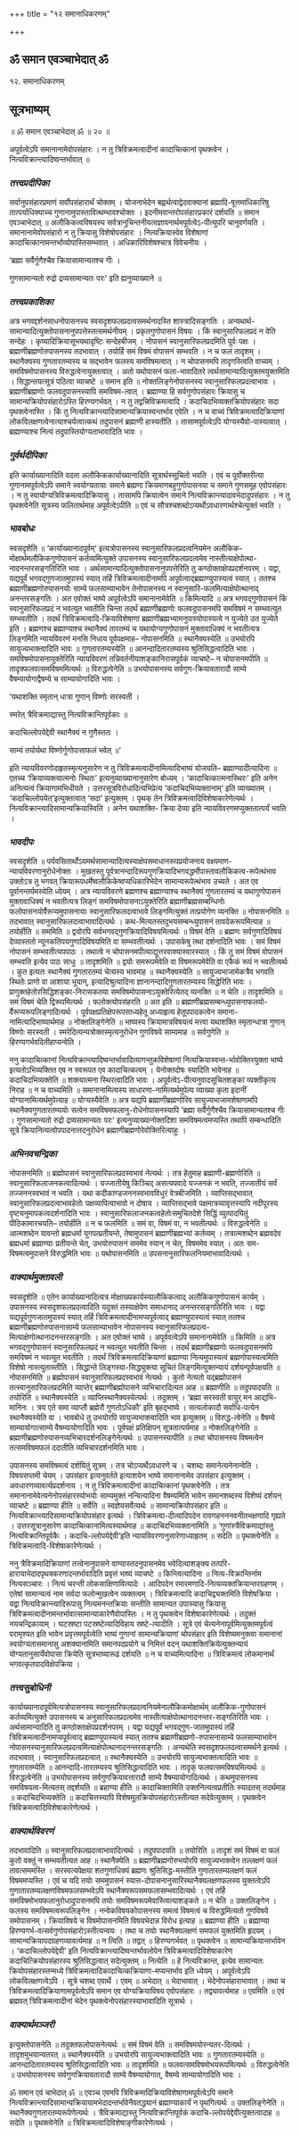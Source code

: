 +++
title = "१२ समानाधिकरणम्"

+++


## ॐ समान एवञ्चाभेदात् ॐ

१२. समानाधिकरणम्

## **सूत्रभाष्यम्**

॥ ॐ समान एवञ्चाभेदात् ॐ ॥ २० ॥

अपूर्वत्वेऽपि समानानामेवोपसंहारः । न तु त्रिविक्रमत्वादीनां कादाचित्कानां पृथक्त्वेन । नित्यविक्रान्त्यादिष्वन्तर्भावात् ॥

### ***तत्त्वप्रदीपिका***

सर्वानुपसंहारप्रमाणं सर्वोपसंहारार्थं चोक्तम् । योजनाभेदेन बह्वर्थत्वाद्वेदवाक्यानां ब्रह्मादि-षूत्तमाधिकारिषु तात्पर्याधिक्याच्च गुणानामुपास्तावित्थम्भावश्चोक्तः । इदनीमवान्तरोपसंहारप्रकारं दर्शयति ॥ समान एवञ्चाभेदात् ॥ अलौकिकत्वविषयस्य सर्वत्रानुचिन्तनीयत्वज्ञापनार्थमपूर्वत्वेऽ-पीत्युपरि चानुवर्णयति । समानानामेवोपसंहारो न तु क्रियासु विशेषोपसंहारः । नित्यक्रियास्वेव विशेषाणां कादाचित्कानामन्तर्भाव्योपास्तिसम्भवात् । अधिकारिविशेषश्चात्र विवेचनीयः ।

‘ब्रह्मा सर्वैर्गुणैश्चैव क्रियासामान्यतश्च गीः ।

गुणसामान्यतो रुद्रो द्रव्यसामान्यतः परः’ इति ह्यनुव्याख्याने ॥

### ***तत्त्वप्रकाशिका***

अत्र भगवद्दर्शनसाधनोपासनस्य स्वसदृशफलप्रदत्वसमर्थनादस्ति शास्त्रादिसङ्गतिः । अन्यथार्थ-सामान्यादित्युक्तोपासनानुपपत्तेस्तत्समर्थनीयम् । प्रकृतगुणोपासनं विषयः । किं स्वानुसारिफलप्रदं न वेति सन्देहः । कृष्यादिक्रियासूभयथादृष्टिः सन्देहबीजम् । नोपासनं स्वानुसारिफलप्रदमिति पूर्वः पक्षः । ब्रह्माणीब्रह्मणोरुपासनस्य तदभावात् । तयोर्हि समं विषमं वोपासनं सम्भवति । न च फलं तादृशम् । स्थानैक्यस्य गुणतारतम्यस्य च सद्भावेन फलस्य समविषमत्वात् । न चोपासनमपि तादृगस्त्विति वाच्यम् । समविषमोपासनस्य विरुद्धत्वेनायुक्तत्वात् । अतो यथोपासनं फला-भावादितरे त्वर्थसामान्यादित्युक्तमयुक्तमिति । सिद्धान्तयत्सूत्रं पठित्वा व्याचष्टे ॥ समान इति ॥ नोक्तलिङ्गेनोपासनस्य स्वानुसारिफलप्रदत्वाभावः । ब्रह्माणीब्रह्मणोः फलवदुपासनस्यापि समविषम-त्वात् । ब्रह्माण्या हि सर्वगुणोपसंहारः क्रियासु च सामान्यक्रियोपसंहारोऽस्ति हिरण्यगर्भवत् । न तु तद्वत्त्रिविक्रमत्वादि । कदाचिदभिव्यक्तक्रियोपसंहारः सदा पृथक्त्वेनास्ति । किं तु नित्यविक्रान्त्यादिसामान्यक्रियास्वन्तर्भाव एवेति । न च वाच्यं त्रिविक्रमत्वादिक्रियाणां लोकविलक्षणत्वेनात्याश्चर्यत्वात्कथं तदुपासनं ब्रह्माणी हास्यतीति । तासामपूर्वत्वेऽपि योग्यस्यैवो-पास्यत्वात् । ब्रह्माण्याश्च नित्यं तदुपास्तियोग्यताभावादिति भावः ।

### ***गुर्वर्थदीपिका***

इति कार्याख्यानादिति वदता अलौकिककार्याख्यानादिति सूत्रार्थस्सूचितो भवति । एवं च पूर्वोक्तरीत्या गुणानामपूर्वत्वेऽपि समाने स्वयोग्यतायाः समाने ब्रह्मणा क्रियमाणबहुगुणोपासनया च समाने गुणसमूह एवोपसंहारः । न तु स्वायोग्यत्रिविक्रमत्वादिक्रियासु । तासामपि क्रियात्वेन समाने नित्यविक्रान्त्यादावभेदादुपसंहारः । न तु पृथक्त्वेनेति सूत्रस्य फलितार्थमाह अपूर्वत्वेऽपीति ॥ एवं च सौत्रश्चशब्दोऽप्यर्थोऽवधारणार्थश्चेत्युक्तं भवति ।

### ***भावबोधः***

स्वसदृशेति ॥ ‘कार्याख्यानादपूर्वम्’ इत्यत्रोपासनस्य स्वानुसारिफलप्रदत्वनियमेन अलौकिक- मोक्षार्थमलौकिकगुणोपासनं कर्तव्यमित्युक्ते उपासनस्य स्वानुसारिफलप्रदत्वमेव नास्तीत्याक्षेपोत्था-नादनन्तरसङ्गतिरिति भावः । अर्थसामान्यादित्युक्तोपासनानुपपत्तेरिति तु कण्ठोक्ताक्षेपप्रदर्शनपरम् । यद्वा, यद्यपूर्वं भगवद्गुणजातमुपास्यं स्यात् तर्हि त्रिविक्रमत्वादीनामपि अपूर्वत्वाद्ब्रह्माण्युपास्यत्वं स्यात् । ततश्च ब्रह्माणीब्रह्मणोरुपासनयोः साम्ये फलसाम्याभावेन तेनोपासनस्य न स्वानुसारि-फलमित्याक्षेपोत्थानाद् अनन्तरसङ्गतिः । अत एवोक्तं भाष्ये अपूर्वत्वेऽपि समानानामेवेति ॥ किमित्यादि ॥ अत्र भगवद्गुणोपासनं किं स्वानुसारिफलप्रदं न भवत्युत भवतीति चिन्ता तदर्थं ब्रह्माणीब्रह्मणोः फलवदुपासनमपि समविषमं न सम्भवत्युत सम्भवतीति । तदर्थं त्रिविक्रमत्वादि-क्रियाविशेषाणां ब्रह्माणीब्रह्मभ्यामनुपास्योपास्यत्वे न युज्येते उत युज्येते इति । ब्रह्मणश्च ब्रह्माण्याश्च स्थानैक्यं तारतम्यं च यथायोग्यगुणोपासनं मुक्तावाधिक्यं न भवतीत्यत्र लिङ्गमिति न्यायविवरणं मनसि निधाय पूर्वपक्षमाह– नोपासनमिति ॥ स्थानैक्यस्येति ॥ उभयोरपि सायुज्यभाक्त्वादिति भावः ॥ गुणतारतम्यस्येति ॥ आनन्दादितारतम्यस्य श्रुतिसिद्धत्वादिति भावः । समविषमोपासनायुक्तेरिति न्यायविवरणं तन्निवर्तनीयाशङ्कानिरासपूर्वकं व्याचष्टे– न चोपासनमपीति ॥ तादृक्फलवत्समविषममित्यर्थः ॥ विरुद्धत्वेनेति ॥ उभयोपासनस्य सर्वगुण-क्रियावतारादौ साम्ये वैषम्यायोगाद्वैषम्ये च साम्यायोगादिति भावः ।

‘यथाशक्ति स्मृतान् धात्रा गुणान् विष्णोः सरस्वती ।

स्मरेत् त्रैविक्रमाद्यास्तु नित्यविक्रान्तिपूर्वकाः ॥

कदाचिल्लोपयेद्देवी स्थानैक्यं न गुणैस्ततः ।

साम्यं तयोर्यथा विष्णोर्गुणोपासाफलं भवेत् ॥’

इति न्यायविवरणोदाहृतस्मृत्यनुसारेण न तु त्रिविक्रमत्वादीनामित्यादिभाष्यं योजयति– ब्रह्माण्यादीत्यादिना ॥ एतच्च ‘क्रियाव्यक्त्यात्मनोः स्थितः’ इत्यनुव्याख्यानानुसारेण बोध्यम् । ‘कादाचित्कात्मनास्थिरः’ इति अनेन अनित्यत्वं क्रियाणामभिधीयते । उत्तरसूत्रविरोधादित्यभिप्रेत्य ‘कदाचिदभिव्यक्तानाम्’ इति व्याख्यातम् । ‘कदाचिल्लोपयेत्’इत्युक्तत्वात् ‘सदा’ इत्युक्तम् । पृथक् तेन त्रिविक्रमत्वादिविशेषाकारेणेत्यर्थः । नित्यविक्रान्त्यादिसामान्यक्रियास्विति । अनेन यथाशक्ति- क्रिया देव्या इति न्यायविवरणमप्युक्ततात्पर्यं भवति ।

### ***भावदीपः***

स्वसदृशेति ॥ पर्यवसितार्थोऽयमर्थसामान्यादित्यस्याक्षेपसमाधानरूपप्रयोजनाय वक्ष्यमाण-न्यायविवरणानुरोधेनोक्तः । मुखतस्तु पूर्वत्रानन्दादिरूपगुणक्रियादिभगवद्धर्मोपास्तावलौकिकत्व-रूपेत्थंभाव उक्तोऽत्र तु भगवत् क्रियारूपधर्मेष्वलौकिकेष्वप्यधिकारिभेदेन सामान्यरूपेत्थंभाव उच्यते । अत एव पूर्वानन्तर्यमस्येति ध्येयम् । अत्र न्यायविवरणे ब्रह्मणश्च ब्रह्माण्याश्च स्थानैक्यं गुणतारतम्यं च यथागुणोपासनं मुक्तावाधिक्यं न भवतीत्यत्र लिङ्गं समविषमोपासनाऽयुक्तेरिति ब्रह्माणीब्रह्मसम्बन्धिनोः फलोपासनयोर्वैरूप्यमुपासनायाः स्वानुसारिफलदत्वाभावे लिङ्गमित्युक्तं तत्प्रयोगेण व्यनक्ति ॥ नोपासनमिति ॥ तदभावात् स्वानुसारिफलदत्वाभावादित्यर्थः । कथ-मित्यतस्तदुभयसम्बन्ध्युपासनं तावदेकरूपमित्याह ॥ तयोर्हीति ॥ सममिति ॥ द्वयोरपि सर्वभगवद्गुणक्रियादिविषयमित्यर्थः ॥ विषमं वेति ॥ ब्रह्मणः सर्वगुणादिविषयं देव्यास्ततो न्यूनकतिपयगुणादिविषयमिति वा सम्भवतीत्यर्थः । उपासकेषु तथा दर्शनादिति भावः । समं विषमं नोपासनं सम्भवतीत्यपपाठः । तथात्वे न चोपासनमपीत्याद्युत्तरवाक्यास्वारस्यात् । किं तु समं विषमं वोपासनं सम्भवति इत्येव पाठः साधुः ॥ तादृशमिति ॥ द्वयोः समरूपमेवेति वा विषमरूपमेवेति वा एकैकं रूपं न भवतीत्यर्थः । कुत इत्यतः स्थानैक्यं गुणतारतम्यं चेत्यस्य भावमाह ॥ स्थानैक्यस्येति ॥ सायुज्यभाजामेकत्रैव भगवति स्थितेः प्राणो वा आशाया भूयान्, इत्यादिश्रुत्यादिना ज्ञानानन्दादिगुणतारतम्यस्य सिद्धेरिति भावः । प्रागुक्तहेतोरसिद्धिशङ्का-निरासकतया समविषमोपासनाऽयुक्तेरित्येतद् व्यनक्ति ॥ न चेति ॥ तादृशमिति ॥ समं विषमं चेति द्विरूपमित्यर्थः । फलोक्त्योपसंहरति ॥ अत इति ॥ ब्रह्माणीब्रह्मसम्बन्ध्युपासनाफलयो-र्वैरूप्यरूपलिङ्गादित्यर्थः । पूर्वपक्षप्रतिक्षेपरूपसाध्यहेतू अध्याहृत्य हेतूपपादकत्वेन समाना-नामित्यादिभाष्यार्थमाह ॥ नोक्तलिङ्गेनेति ॥ भाष्यस्य क्रियामात्रविषयत्वं मत्त्वा यथाशक्ति स्मृतान्धात्रा गुणान् विष्णोः सरस्वती । स्मरेदित्यन्यत्रोक्तस्मृत्यनुरोधेन गुणविषये साम्यमाह ॥ सर्वगुणेति ॥ हिरण्यगर्भवदितीहाप्यन्वेति ।

ननु कादाचित्कानां नित्यविक्रान्त्यादिष्वन्तर्भावादित्यागन्तुकविशेषाणां नित्यक्रियास्वन्त-र्भावोक्तिरयुक्ता भाष्ये इत्यतोऽभिव्यक्तित एव न स्वरूपत एव कादाचित्कत्वम् । येनोक्तदोषः स्यादिति भावेनाह ॥ कदाचिदभिव्यक्तेति ॥ शक्त्यात्मना स्थिरत्वादिति भावः । अपूर्वत्वेऽ-पीत्यनुवादसूचितशङ्कां व्यक्तीकृत्य निराह ॥ न च वाच्यमिति ॥ समानानामित्यस्य साधारणा-नामित्यर्थमुपेत्य व्याख्या कृता इदानीं योग्यानामित्यर्थमुपेत्याह ॥ योग्यस्यैवेति ॥ अत्र यद्यपि ब्रह्माणीब्रह्मणोरिव सायुज्यभाजामशेषाणामपि स्थानैक्यगुणतारतम्ययोः सत्वेन समविषमफलानु-रोधेनोपासनस्यापि ‘ब्रह्मा सर्वैर्गुणैश्चैव क्रियासामान्यतश्च गीः । गुणसामान्यतो रुद्रो द्रव्यसामान्यतः परः’ इत्यनुव्याख्यानोक्तदिशा समविषमत्वमप्यस्ति तथापि सम्बन्धादिति सूत्रे क्रियानित्यत्वोपपादनात्तदनुरोधेन ब्रह्माणीब्रह्मणोरेवोक्तिरित्याहुः ।

### ***अभिनवचन्द्रिका***

नोपासनमिति ॥ ब्रह्मोपासनं स्वानुसारिफलप्रदस्वभावं नेत्यर्थः । तत्र हेतुमाह ब्रह्माणी-ब्रह्मणोरिति ॥ स्वानुसारिफलाजनकत्वादित्यर्थः । यज्जातीयेषु किञ्चिद् असत्यपवादे यज्जनकं न भवति, तज्जातीयं सर्वं तज्जननस्वभावं न भवति । यथा कदीकाण्डजननस्वभावविधुरं वेत्रबीजमिति । व्याप्तिसद्भावात् स्वानुसारिफलप्रदत्वाभावहेतोः पक्षव्यापित्वाभावो न दोषाय । व्याप्तिसद्भावे पक्षमात्रव्यावृत्तस्यापि नदीपूरस्य वृष्ट्यनुमापकत्वदर्शनादिति भावः । स्वानुसारिफलाजनकत्वहेतोःसमुचितदेशे सिद्धिं व्युत्पादयितुं पीठिकामारचयति– तयोर्हीति ॥ न च फलमिति ॥ समं वा, विषमं वा, न भवतीत्यर्थः ॥ विरुद्धत्वेनेति ॥ आत्मशब्देन यावन्तो ब्रह्मधर्मा युगपत्प्रतीयन्ते, तेषामुपासनं ब्रह्माणीब्रह्मभ्यां कर्तव्यम् । तत्रात्मशब्देन ब्रह्मवदेव ब्रह्मधर्मा ब्रह्माण्याः प्रतीयन्ते चेत्, उभयोरुपासनं सममेव स्यान् न चेत्, विषममेव स्यात् । अतः सम-विषमत्वमुपासने विरुद्धमिति भावः ॥ यथोपासनमिति ॥ उपसनानुसारिफलनियमाभावादित्यर्थः ।

### ***वाक्यार्थमुक्तावली***

स्वसदृशेति ॥ एतेन कार्याख्यानादित्यत्र मोक्षाख्यकार्यस्यालौकिकत्वाद् अलौकिकगुणोपासनं कार्यम् । उपासनस्य स्वसदृशफलप्रदत्वादिति यदुक्तं तस्याक्षेपेण समाधानाद् अनन्तरसङ्गतिरिति भावः । यद्वा यद्यपूर्वगुणजातमुपास्यं स्यात् तर्हि त्रिविक्रमत्वादीनामप्यपूर्वत्वाद् ब्रह्माण्युपास्यत्वं स्यात् ततश्च ब्रह्माणीब्रह्मणोरुपासनासाम्ये फलसाम्याभावेन नोपासनस्य स्वानुसारिफलप्रदत्व-मित्याक्षेणोत्थानादनन्तरसङ्गतिः । अत एवोक्तं भाष्ये । अपूर्ववत्वेऽपि समानानामेवेति ॥ किमिति ॥ अत्र भगवद्गुणोपासनं स्वानुसारिफलप्रदं न भवत्युत भवतीति चिन्ता । तदर्थं ब्रह्माणीब्रह्मणोः फलवदुपासनमपि समविषमं न भवत्युत भवतीति । तदर्थं त्रिविक्रमत्वादिक्रियाणां ब्रह्माण्या नित्यमुपास्यत्वं ब्रह्मणोपास्यत्वमिति विशेषो नास्त्युतास्तीति । सिद्धान्ते लिङ्गस्या-सिद्ध्युक्त्या सूचितं लिङ्गमित्युक्तन्यायं दर्शयन्पूर्वपक्षयति ॥ नोपासनमिति ॥ ब्रह्मोपासनं स्वानुसारिफलप्रदस्वभावं नेत्यर्थः । कुतो नेत्यतो यद्ब्रह्मोपासनं तत्स्वानुसारिफलप्रदमिति व्याप्तेर् ब्रह्माणीब्रह्मोपासने व्यभिचारादित्यत आह ॥ ब्रह्माणीति ॥ तदुपपादयति ॥ तयोरिति ॥ स्थानैक्यस्येति ॥ व्याप्तिस्थानैक्यस्येत्यर्थः । तदुक्तम् । ‘ब्रह्मा सरस्वती वायुर् मन आद्यभि-मानिनः । त्रय एते समा व्याप्तौ ब्रह्मेरौ गुणतोऽधिकौ’ इति बृहद्भाष्ये । सत्यलोकादौ सर्वाधि-पत्येन स्थानैक्यस्येति वा । भावबोधे तु उभयोरपि सायुज्यभाक्त्वादिति भाव इत्युक्तम् ॥ विरुद्ध-त्वेनेति ॥ वैषम्ये साम्यायोगात्साम्ये वैषम्यायोगादिति भावः । पूर्वपक्षं प्रतिक्षिपन् सूत्रतात्पर्यमाह ॥ नोक्तलिङ्गेनेति ॥ ब्रह्माणीब्रह्मणोरुपासनव्यभिचारदर्शनलिङ्गेनेत्यर्थः ॥ उपासनस्यापीति ॥ तथा चोपासनस्य विषमत्वेन तत्समविषमफलं ददातीति व्यभिचारदर्शनमिति भावः ।

उपासनस्य समविषमत्वं दर्शयितुं सूत्रम् । तत्र चोऽप्यर्थेऽवधारणे च । चशब्दः समानेत्यनेनान्वेति । विषयसप्तमी चेयम् । उपसंहार इत्यनुवर्तते इत्याशयेन भाष्ये समानानामेव उपसंहार इत्युक्तम् । अवधारणव्यावर्त्यप्रदर्शनाय । न तु त्रिविक्रमत्वादीनां कादाचित्कानां पृथक्त्वेनेति । तत्र समानानामेवेत्यनेनोपसंहारस्योभयोः साम्यमुक्तं नन्वित्यादिना वैषम्यमिति भावेन समानशब्दस्य विशेष्यं दर्शयन् व्याचष्टे ॥ ब्रह्माण्या हीति ॥ सर्वेति ॥ स्वज्ञेयसर्वेत्यर्थः ॥ सामान्यक्रियोपसंहार इति ॥ नित्यविक्रान्त्यादिसामान्यक्रियोपसंहार इत्यर्थः । त्रिविक्रमत्वा-दीत्यादिपदेन रावणहनननवनीतभक्षणादि गृह्यते । उत्तरसूत्रानुसारेण कादाचित्कानामित्यस्यार्थमाह ॥ कदाचिदभिव्यक्तानामिति ॥ ‘गुणांस्त्रैविक्रमाद्यांस्तु नित्यविक्रान्तिपूर्वकैः । कदाचि-ल्लोपयेद्देवी’इति न्यायविवरणानुसारेणाध्याहृतम् ॥ सदेति ॥ पृथक्त्वेनेति ॥ त्रिविक्रमत्वादि-विशेषाकारेणेत्यर्थः ।

ननु त्रैविक्रमादिक्रियाणां तत्त्वेनानुपासने वाण्यास्तदनुपासनमेव भवेदित्याशङ्क्य तत्परि-हारायाभेदादपृथक्करणादन्तर्भावादिति प्रवृत्तं भाष्यं व्याचष्टे ॥ किन्त्वित्यादिना ॥ नित्य-विक्रान्तिर्नाम नित्यसञ्चारः । नित्यं चरन्ती लोकसाक्षिणावित्यादेः । आदिपदेन रमारमणादि-नित्यव्यक्तक्रियान्तरग्रहणम् । एतेषां सामान्यत्वं नाम सर्वदा फलोन्मुखत्वेन व्यक्तत्वम् । त्रिविक्रमत्वादि कदाचिद्व्यक्तमिति विशेषक्रिया । यद्वा नित्यविक्रान्त्यादिरूपासु नित्यमनन्तक्रियाः सन्तीति सामान्यत उपास्यासु क्रियासु त्रिविक्रमत्वादीनामन्तर्भावात्सामान्याकारेणैवोपास्तिः । न तु पृथक्त्वेन विशेषाकारेणेत्यर्थः । तदुक्तं नयचन्द्रिकायाम् । घटस्रष्टा पटस्रष्टेत्यादिविहाय स्रष्टे-त्यादीति । सूत्रे एवं चेत्यनेनापूर्वमित्युक्तमपूर्वत्वं परामृश्यत इति भावेन प्रवृत्तमपूर्वत्वेति भाष्यं गुणानां सामान्यक्रियाणां चोपसंहार इति विशेष्यमनुक्त्वा समानानां स्वयोग्यतासमानासु अशक्यानामिति समानपदप्रयोगे च निमित्तं वदन् यथाशक्तिक्रियेत्युक्तन्यायं योग्यतानुसार्येवोपासा क्रियेति सूत्रभाष्यारूढं दर्शयति ॥ न च वाच्यमित्यादिना ॥ त्रिविक्रमत्वं लोकमानार्थं भगवत्कृतपादविक्षेपक्रिया ।

### ***तत्त्वसुबोधिनी***

कार्याख्यानादपूर्वमित्यत्रोपासनस्य स्वानुसारिफलप्रदत्वनियमेनालौकिकमोक्षार्थम् अलौकिक-गुणोपासनं कर्तव्यमित्युक्ते उपासनस्य च अनुसारिफलप्रदत्वमेव नास्तीत्याक्षेपोत्थानादनन्तर-सङ्गतिरिति भावः । अर्थसामान्यादिति तु कण्ठोक्ताक्षेपप्रदर्शनपरम् । यद्वा यद्यपूर्वं भगवद्गुण-जातमुपास्यं तर्हि त्रिविक्रमत्वादीनामप्यपूर्वत्वाद् ब्रह्माण्युपास्यत्वं स्यात् ततश्च ब्रह्माणीब्रह्मणो-रुपासनासाम्ये फलसाम्याभावेन नोपासनस्यानुसारिफलप्रदत्वमित्याक्षेपोत्थानादनन्तरसङ्गतिः । अन्यथेति स्वसदृशफलदत्वासमर्थने इत्यर्थः । तदभावात् । स्वानुसारिफलप्रदत्वात् ॥ स्थानैक्यस्येति ॥ उभयोरपि सायुज्यभाक्तत्वादिति भावः ॥ गुणतारतम्येति ॥ आनन्दादि-तारतम्यस्य श्रुतिसिद्धत्वादिति भावः । तादृक् फलवत्समविषयमित्यर्थः ॥ विरुद्धत्वेनेति ॥ उभयोपासनस्य सर्वगुणक्रियावत्तारादौ साम्ये वैषम्यायोगादित्यर्थः । कथमुपासनस्य समविषयत्व-मित्यतस् तद्दर्शयति ॥ ब्रहाण्या हीति ॥ कादाचिक्तामिति उक्तनित्यत्वप्रतीतिः स्यादतस् तदर्थमाह ॥ कदाचिदभिव्यक्तेति ॥ कदाचित्तस्यापि विशेषमूलक्रियोपसंहारोऽस्तीत्यत सदेवेत्युक्तम् । पृथक्त्वेन त्रिविक्रमत्वादिविशेषाकारेणेत्यर्थः ।

### ***वाक्यार्थविवरणं***

तदभावादिति ॥ स्वानुसारिफलप्रदत्वाभावादित्यर्थः । तदुपपादयति ॥ तयोरिति ॥ तादृशं समं विषमं वा फलं कुतो वक्तुं न सम्भवतीत्यत आह ॥ स्थानैक्येति ॥ ब्रह्माणीब्रह्मणोरुभयोरपि सायुज्यभाक्त्वेन तल्लक्षणं फलं तावत्सममस्ति । सरस्वत्यपेक्षया शतगुणाधिक्यं ब्रह्मणः श्रुतिसिद्ध-मस्तीति गुणातारतम्यलक्षणं फलं विषममप्यस्ति । एवं च यदि तयोः सममुपासनं स्यात्त-दोपासनानुसारिस्थानैक्यलक्षणफलस्य युक्तत्वेऽपि गुणातारतम्यलक्षणविषमफलसम्भवेऽपि स्थानैक्यरूपसमफलासम्भवादित्यर्थः । एवं तर्हि समविषमोभयफलानुरोधादुपासनमपि तयोः समविषमरूपमेवास्त्वित्याशङ्कते ॥ न चेति ॥ उक्तलिङ्गेन । फलस्य समविषमत्वरूपलिङ्गेन । नन्वेकविषयकोपासनस्य समत्वं विषमत्वं च विरुद्धमित्यतो गुणविषये समोपासनम् । क्रियाविषये च विषमोपासनमिति विषयभेदान्न विरोध इत्याह ॥ ब्रह्माण्या हीति ॥ ब्रह्माण्या हिरण्यगर्भ-वत्सर्वगुणोपसंहारोऽस्तीत्यन्वयः । तथा च तयोः स्थानैक्यलक्षणं समफलं युक्तमिति हृदयम् । सामान्यक्रियापदग्रहणव्यावर्त्यमाह ॥ न त्विति ॥ तद्वत् ॥ हिरण्यगर्भवत् ॥ पृथक्त्वेन ॥ सामान्यक्रियान्तर्भावेन । ‘कदाचिल्लोपयेद्देवी’ इति नित्यविक्रान्त्यादिष्वन्तर्भावलोपेन त्रिविक्रमत्वादिविशेषाकारेण कदाचित्क्रियोपसंहारस्य श्रुतिसिद्धत्वात् सदेत्युक्तम् ॥ नित्येति ॥ हे नित्यविक्रान्त, इत्येव सामान्यतः क्रियोपसंहारस्तन्मध्ये त्रिविक्रमत्वादिकादाचित्कक्रियाणा-मप्यन्तर्भाव इति ध्येयम् । अपूर्वत्वेऽपि लोकविलक्षणत्वेऽपि । सूत्रे चशब्द एवार्थे । एवम् ॥ अभेदात् ॥ भेदाभावात् । भेदेनोपसंहाराभावात् । तथा च त्रिविक्रमत्वादिक्रियाणामपूर्वत्वेऽपि समान एव योग्यक्रियाविषय एवोपसंहारः । तद्व्यावर्त्यमाह ॥ एवमिति ॥ एवं ब्रह्मवत् त्रिविक्रमत्वादीनां भेदेन पृथक्त्वेनोपसंहारस्याभावादिति सूत्रार्थः ।

### ***वाक्यार्थमञ्जरी***

इत्युक्तोपासनेति ॥ तदुक्तफलोपासनेत्यर्थः ॥ समं विषमं वेति ॥ समविषमयोरन्यतर-दित्यर्थः । तादृशमुभयान्यतरत् ॥ स्थानैक्यस्येति ॥ उभयोरपि सायुज्यभाक्त्वादिति भावः ॥ गुणतारतम्यस्येति ॥ आनन्दादितारतम्यस्य श्रुतिसिद्धत्वादिति भावः ॥ तादृशमिति ॥ फलवत्समविषमोभयरूपमित्यर्थः ॥ विरुद्धत्वेनेति ॥ उभयोपासनस्य सर्वगुणक्रियावतारादौ साम्ये वैषम्यायोगात्, वैषम्ये साम्यायोगादिति भावः ।

ॐ समान एवं चाभेदात् ॐ ॥ एवञ्च एवमपि त्रिविक्रमादिक्रियाविशेषाणामपूर्वत्वेऽपि समाने नित्यविक्रान्त्यादिसामान्यक्रियायामभेदादन्तर्भावेनैवतद्ध्यानं ब्रह्माण्याकार्यं न पृथगित्यर्थः ॥ उक्तलिङ्गेनेति ॥ स्थानैक्यगुणतारतम्यरूपेणेत्यर्थः । त्रैविक्रमाद्यास्तु नित्यविक्रान्तिपूर्वकं कदाचि-ल्लोपयेद्देवीत्युक्तत्वादाह ॥ सदेति ॥ पृथक्त्वेनेति ॥ त्रिविक्रमत्वादिविशेषाङ्गीकारेणेत्यर्थः ।





